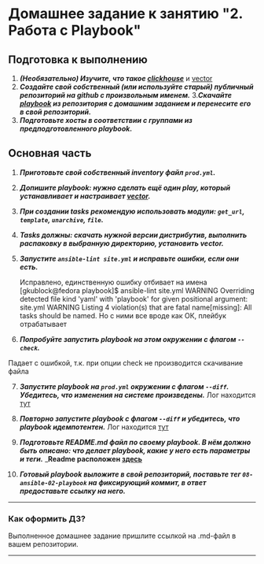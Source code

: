 # Домашнее задание к занятию "2. Работа с Playbook"

## Подготовка к выполнению

1. ***(Необязательно) Изучите, что такое [clickhouse](https://www.youtube.com/watch?v=fjTNS2zkeBs)***
   и [vector](https://www.youtube.com/watch?v=CgEhyffisLY)
2. ***Создайте свой собственный (или используйте старый) публичный репозиторий на github с произвольным именем.***
3.***Скачайте [playbook](./playbook/) из репозитория с домашним заданием и перенесите его в свой репозиторий.***
4. ***Подготовьте хосты в соответствии с группами из предподготовленного playbook.***

## Основная часть

1. ***Приготовьте свой собственный inventory файл `prod.yml`.***
2. ***Допишите playbook: нужно сделать ещё один play, который устанавливает и настраивает [vector](https://vector.dev).***
3. ***При создании tasks рекомендую использовать модули: `get_url`, `template`, `unarchive`, `file`.***
4. ***Tasks должны: скачать нужной версии дистрибутив, выполнить распаковку в выбранную директорию, установить vector.***
5. ***Запустите `ansible-lint site.yml` и исправьте ошибки, если они есть.***

   Исправлено, единственную ошибку отбивает на имена
   [gkublock@fedora playbook]$ ansible-lint site.yml
   WARNING Overriding detected file kind 'yaml' with 'playbook' for given positional argument: site.yml
   WARNING Listing 4 violation(s) that are fatal
   name[missing]: All tasks should be named.
   Но с ними все вроде как ОК, плейбук отрабатывает
6. ***Попробуйте запустить playbook на этом окружении с флагом `--check`.***

Падает с ошибкой, т.к. при опции check не
   производится скачивание файла



7. ***Запустите playbook на `prod.yml` окружении с флагом `--diff`. Убедитесь, что изменения на системе произведены.***
 Лог находится [тут](Ansible_log_7_task.txt)

8. ***Повторно запустите playbook с флагом `--diff` и убедитесь, что playbook идемпотентен.***
 Лог находится [тут](Ansible_log_8_task.txt)

9. ***Подготовьте README.md файл по своему playbook. В нём должно быть описано: что делает playbook, какие у него есть
   параметры и теги.***
___Readme расположен [здесь](playbook/Readme_vector.md)__

10. ***Готовый playbook выложите в свой репозиторий, поставьте тег `08-ansible-02-playbook` на фиксирующий коммит, в ответ
    предоставьте ссылку на него.***

---

### Как оформить ДЗ?

Выполненное домашнее задание пришлите ссылкой на .md-файл в вашем репозитории.

---
